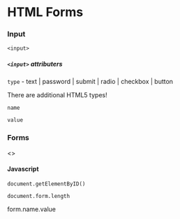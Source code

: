 # HTML Forms

### Input

`<input>`

##### `<input>` attributers

`type` - text | password | submit | radio | checkbox | button

There are additional HTML5 types!

`name`

`value`

### Forms

<>

#### Javascript

`document.getElementByID()`

`document.form.length`

form.name.value
